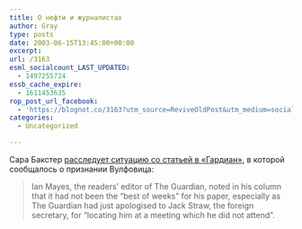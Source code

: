 ```yaml
---
title: О нефти и журналистах
author: Gray
type: posts
date: 2003-06-15T13:45:00+00:00
excerpt:
url: /3163
esml_socialcount_LAST_UPDATED:
  - 1497255724
essb_cache_expire:
  - 1611453635
rop_post_url_facebook:
  - 'https://blognot.co/3163?utm_source=ReviveOldPost&utm_medium=social&utm_campaign=ReviveOldPost'
categories:
  - Uncategorized

---
```








Сара Бакстер <a href="http://www.timesonline.co.uk/article/0,,2092-713586,00.html" target="_blank">расследует ситуацию со статьей в &#171;Гардиан&#187;</a>, в которой сообщалось о признании Вулфовица:

> Ian Mayes, the readers&rsquo; editor of The Guardian, noted in his column that it had not been the “best of weeks” for his paper, especially as The Guardian had just apologised to Jack Straw, the foreign secretary, for “locating him at a meeting which he did not attend”.